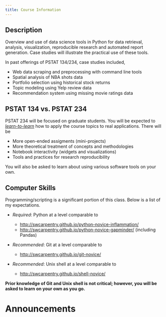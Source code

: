 ```yaml
---
title: Course Information
---
```


## Description

Overview and use of data science tools in Python for data retrieval, analysis, visualization, reproducible research and automated report generation. Case studies will illustrate the practical use of these tools.

In past offerings of PSTAT 134/234, case studies included,

* Web data scraping and preprocessing with command line tools
* Spatial analysis of NBA shots data
* Portfolio selection using historical stock returns
* Topic modeling using Yelp review data
* Recommendation system using missing movie ratings data

## PSTAT 134 vs. PSTAT 234

PSTAT 234 will be focused on graduate students. You will be expected to [_learn-to-learn_](https://hbr.org/2016/03/learning-to-learn) how to apply the course topics to real applications. There will be

* More open-ended assigments (mini-projects)
* More theoretical treatment of concepts and methodologies
* Notebook interactivity (widgets and visualizations)
* Tools and practices for research reproducibility

You will also be asked to learn about using various software tools on your own.

## Computer Skills

Programming/scripting is a significant portion of this class. Below is a list of my expectations.

* _Required_: Python at a level comparable to
    * http://swcarpentry.github.io/python-novice-inflammation/
    * http://swcarpentry.github.io/python-novice-gapminder/ (including Pandas)

* _Recommended_: Git at a level comparable to 
    * http://swcarpentry.github.io/git-novice/ 
    
* _Recommended_: Unix shell at a level comparable to
    * http://swcarpentry.github.io/shell-novice/

**Prior knowledge of Git and Unix shell is not critical; however, you will be asked to learn on your own as you go.**

# Announcements

